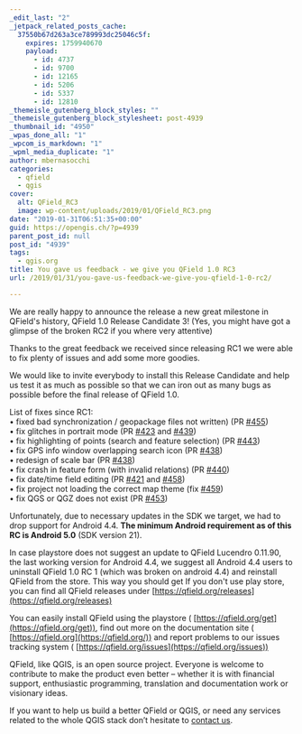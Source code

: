 ```yaml
---
_edit_last: "2"
_jetpack_related_posts_cache:
  37550b67d263a3ce789993dc25046c5f:
    expires: 1759940670
    payload:
      - id: 4737
      - id: 9700
      - id: 12165
      - id: 5206
      - id: 5337
      - id: 12810
_themeisle_gutenberg_block_styles: ""
_themeisle_gutenberg_block_stylesheet: post-4939
_thumbnail_id: "4950"
_wpas_done_all: "1"
_wpcom_is_markdown: "1"
_wpml_media_duplicate: "1"
author: mbernasocchi
categories:
  - qfield
  - qgis
cover:
  alt: QField_RC3
  image: wp-content/uploads/2019/01/QField_RC3.png
date: "2019-01-31T06:51:35+00:00"
guid: https://opengis.ch/?p=4939
parent_post_id: null
post_id: "4939"
tags:
  - qgis.org
title: You gave us feedback - we give you QField 1.0 RC3
url: /2019/01/31/you-gave-us-feedback-we-give-you-qfield-1-0-rc2/

---
```

We are really happy to announce the release a new great milestone in QField's history, QField 1.0 Release Candidate 3! (Yes, you might have got a glimpse of the broken RC2 if you where very attentive)

Thanks to the great feedback we received since releasing RC1 we were able to fix plenty of issues and add some more goodies.

We would like to invite everybody to install this Release Candidate and help us test it as much as possible so that we can iron out as many bugs as possible before the final release of QField 1.0.

List of fixes since RC1:  
• fixed bad synchronization / geopackage files not written) (PR [#455](https://github.com/opengisch/QField/pull/455))  
• fix glitches in portrait mode (PR [#423](https://github.com/opengisch/QField/pull/423) and [#439](https://github.com/opengisch/QField/pull/439))  
• fix highlighting of points (search and feature selection) (PR [#443](https://github.com/opengisch/QField/pull/443))  
• fix GPS info window overlapping search icon (PR [#438](https://github.com/opengisch/QField/pull/438))  
• redesign of scale bar (PR [#438](https://github.com/opengisch/QField/pull/438))  
• fix crash in feature form (with invalid relations) (PR [#440](https://github.com/opengisch/QField/pull/440))  
• fix date/time field editing (PR [#421](https://github.com/opengisch/QField/pull/421) and [#458](https://github.com/opengisch/QField/pull/458))  
• fix project not loading the correct map theme (fix [#459](https://github.com/opengisch/QField/pull/459))  
• fix QGS or QGZ does not exist (PR [#453](https://github.com/opengisch/QField/pull/453))

Unfortunately, due to necessary updates in the SDK we target, we had to drop support for Android 4.4. **The minimum Android requirement as of this RC is Android 5.0** (SDK version 21).

In case playstore does not suggest an update to QField Lucendro 0.11.90, the last working version for Android 4.4, we suggest all Android 4.4 users to uninstall QField 1.0 RC 1 (which was broken on android 4.4) and reinstall QField from the store. This way you should get If you don't use play store, you can find all QField releases under [https://qfield.org/releases](https://qfield.org/releases)

You can easily install QField using the playstore ( [https://qfield.org/get](https://qfield.org/get)), find out more on the documentation site ( [https://qfield.org](https://qfield.org/)) and report problems to our issues tracking system ( [https://qfield.org/issues](https://qfield.org/issues))

QField, like QGIS, is an open source project. Everyone is welcome to contribute to make the product even better – whether it is with financial support, enthusiastic programming, translation and documentation work or visionary ideas.

If you want to help us build a better QField or QGIS, or need any services related to the whole QGIS stack don’t hesitate to [contact us](/contact).
